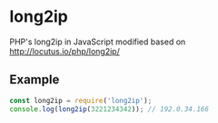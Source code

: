 # long2ip
PHP's long2ip in JavaScript
modified based on http://locutus.io/php/long2ip/

## Example
```javascript
const long2ip = require('long2ip');
console.log(long2ip(3221234342)); // 192.0.34.166
```
